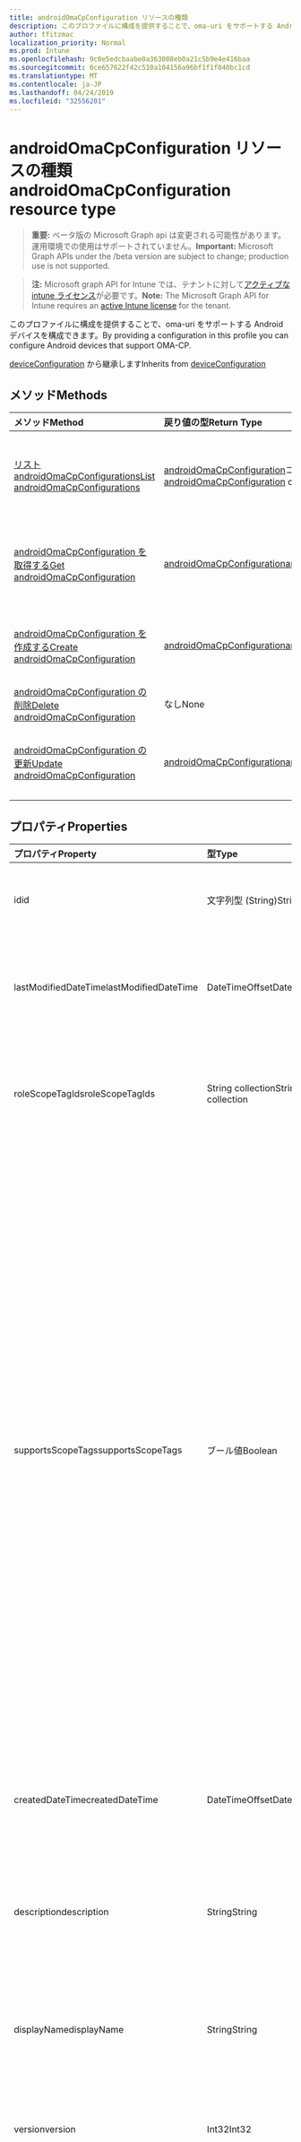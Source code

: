 ```yaml
---
title: androidOmaCpConfiguration リソースの種類
description: このプロファイルに構成を提供することで、oma-uri をサポートする Android デバイスを構成できます。
author: tfitzmac
localization_priority: Normal
ms.prod: Intune
ms.openlocfilehash: 9c0e5edcbaabe0a363088eb0a21c5b9e4e416baa
ms.sourcegitcommit: 0ce657622f42c510a104156a96bf1f1f040bc1cd
ms.translationtype: MT
ms.contentlocale: ja-JP
ms.lasthandoff: 04/24/2019
ms.locfileid: "32556201"
---
```

# <a name="androidomacpconfiguration-resource-type"></a><span data-ttu-id="0c114-103">androidOmaCpConfiguration リソースの種類</span><span class="sxs-lookup"><span data-stu-id="0c114-103">androidOmaCpConfiguration resource type</span></span>

> <span data-ttu-id="0c114-104">**重要:** ベータ版の Microsoft Graph api は変更される可能性があります。運用環境での使用はサポートされていません。</span><span class="sxs-lookup"><span data-stu-id="0c114-104">**Important:** Microsoft Graph APIs under the /beta version are subject to change; production use is not supported.</span></span>

> <span data-ttu-id="0c114-105">**注:** Microsoft graph API for Intune では、テナントに対して[アクティブな intune ライセンス](https://go.microsoft.com/fwlink/?linkid=839381)が必要です。</span><span class="sxs-lookup"><span data-stu-id="0c114-105">**Note:** The Microsoft Graph API for Intune requires an [active Intune license](https://go.microsoft.com/fwlink/?linkid=839381) for the tenant.</span></span>

<span data-ttu-id="0c114-106">このプロファイルに構成を提供することで、oma-uri をサポートする Android デバイスを構成できます。</span><span class="sxs-lookup"><span data-stu-id="0c114-106">By providing a configuration in this profile you can configure Android devices that support OMA-CP.</span></span>


<span data-ttu-id="0c114-107">[deviceConfiguration](../resources/intune-deviceconfig-deviceconfiguration.md) から継承します</span><span class="sxs-lookup"><span data-stu-id="0c114-107">Inherits from [deviceConfiguration](../resources/intune-deviceconfig-deviceconfiguration.md)</span></span>

## <a name="methods"></a><span data-ttu-id="0c114-108">メソッド</span><span class="sxs-lookup"><span data-stu-id="0c114-108">Methods</span></span>
|<span data-ttu-id="0c114-109">メソッド</span><span class="sxs-lookup"><span data-stu-id="0c114-109">Method</span></span>|<span data-ttu-id="0c114-110">戻り値の型</span><span class="sxs-lookup"><span data-stu-id="0c114-110">Return Type</span></span>|<span data-ttu-id="0c114-111">説明</span><span class="sxs-lookup"><span data-stu-id="0c114-111">Description</span></span>|
|:---|:---|:---|
|[<span data-ttu-id="0c114-112">リスト androidOmaCpConfigurations</span><span class="sxs-lookup"><span data-stu-id="0c114-112">List androidOmaCpConfigurations</span></span>](../api/intune-deviceconfig-androidomacpconfiguration-list.md)|<span data-ttu-id="0c114-113">[androidOmaCpConfiguration](../resources/intune-deviceconfig-androidomacpconfiguration.md)コレクション</span><span class="sxs-lookup"><span data-stu-id="0c114-113">[androidOmaCpConfiguration](../resources/intune-deviceconfig-androidomacpconfiguration.md) collection</span></span>|<span data-ttu-id="0c114-114">[androidOmaCpConfiguration](../resources/intune-deviceconfig-androidomacpconfiguration.md)オブジェクトのプロパティとリレーションシップをリストします。</span><span class="sxs-lookup"><span data-stu-id="0c114-114">List properties and relationships of the [androidOmaCpConfiguration](../resources/intune-deviceconfig-androidomacpconfiguration.md) objects.</span></span>|
|[<span data-ttu-id="0c114-115">androidOmaCpConfiguration を取得する</span><span class="sxs-lookup"><span data-stu-id="0c114-115">Get androidOmaCpConfiguration</span></span>](../api/intune-deviceconfig-androidomacpconfiguration-get.md)|[<span data-ttu-id="0c114-116">androidOmaCpConfiguration</span><span class="sxs-lookup"><span data-stu-id="0c114-116">androidOmaCpConfiguration</span></span>](../resources/intune-deviceconfig-androidomacpconfiguration.md)|<span data-ttu-id="0c114-117">[androidOmaCpConfiguration](../resources/intune-deviceconfig-androidomacpconfiguration.md)オブジェクトのプロパティとリレーションシップを読み取ります。</span><span class="sxs-lookup"><span data-stu-id="0c114-117">Read properties and relationships of the [androidOmaCpConfiguration](../resources/intune-deviceconfig-androidomacpconfiguration.md) object.</span></span>|
|[<span data-ttu-id="0c114-118">androidOmaCpConfiguration を作成する</span><span class="sxs-lookup"><span data-stu-id="0c114-118">Create androidOmaCpConfiguration</span></span>](../api/intune-deviceconfig-androidomacpconfiguration-create.md)|[<span data-ttu-id="0c114-119">androidOmaCpConfiguration</span><span class="sxs-lookup"><span data-stu-id="0c114-119">androidOmaCpConfiguration</span></span>](../resources/intune-deviceconfig-androidomacpconfiguration.md)|<span data-ttu-id="0c114-120">新しい[androidOmaCpConfiguration](../resources/intune-deviceconfig-androidomacpconfiguration.md)オブジェクトを作成します。</span><span class="sxs-lookup"><span data-stu-id="0c114-120">Create a new [androidOmaCpConfiguration](../resources/intune-deviceconfig-androidomacpconfiguration.md) object.</span></span>|
|[<span data-ttu-id="0c114-121">androidOmaCpConfiguration の削除</span><span class="sxs-lookup"><span data-stu-id="0c114-121">Delete androidOmaCpConfiguration</span></span>](../api/intune-deviceconfig-androidomacpconfiguration-delete.md)|<span data-ttu-id="0c114-122">なし</span><span class="sxs-lookup"><span data-stu-id="0c114-122">None</span></span>|<span data-ttu-id="0c114-123">[androidOmaCpConfiguration](../resources/intune-deviceconfig-androidomacpconfiguration.md)を削除します。</span><span class="sxs-lookup"><span data-stu-id="0c114-123">Deletes a [androidOmaCpConfiguration](../resources/intune-deviceconfig-androidomacpconfiguration.md).</span></span>|
|[<span data-ttu-id="0c114-124">androidOmaCpConfiguration の更新</span><span class="sxs-lookup"><span data-stu-id="0c114-124">Update androidOmaCpConfiguration</span></span>](../api/intune-deviceconfig-androidomacpconfiguration-update.md)|[<span data-ttu-id="0c114-125">androidOmaCpConfiguration</span><span class="sxs-lookup"><span data-stu-id="0c114-125">androidOmaCpConfiguration</span></span>](../resources/intune-deviceconfig-androidomacpconfiguration.md)|<span data-ttu-id="0c114-126">[androidOmaCpConfiguration](../resources/intune-deviceconfig-androidomacpconfiguration.md)オブジェクトのプロパティを更新します。</span><span class="sxs-lookup"><span data-stu-id="0c114-126">Update the properties of a [androidOmaCpConfiguration](../resources/intune-deviceconfig-androidomacpconfiguration.md) object.</span></span>|

## <a name="properties"></a><span data-ttu-id="0c114-127">プロパティ</span><span class="sxs-lookup"><span data-stu-id="0c114-127">Properties</span></span>
|<span data-ttu-id="0c114-128">プロパティ</span><span class="sxs-lookup"><span data-stu-id="0c114-128">Property</span></span>|<span data-ttu-id="0c114-129">型</span><span class="sxs-lookup"><span data-stu-id="0c114-129">Type</span></span>|<span data-ttu-id="0c114-130">説明</span><span class="sxs-lookup"><span data-stu-id="0c114-130">Description</span></span>|
|:---|:---|:---|
|<span data-ttu-id="0c114-131">id</span><span class="sxs-lookup"><span data-stu-id="0c114-131">id</span></span>|<span data-ttu-id="0c114-132">文字列型 (String)</span><span class="sxs-lookup"><span data-stu-id="0c114-132">String</span></span>|<span data-ttu-id="0c114-133">エンティティのキー。</span><span class="sxs-lookup"><span data-stu-id="0c114-133">Key of the entity.</span></span> <span data-ttu-id="0c114-134">[deviceConfiguration](../resources/intune-deviceconfig-deviceconfiguration.md) から継承します</span><span class="sxs-lookup"><span data-stu-id="0c114-134">Inherited from [deviceConfiguration](../resources/intune-deviceconfig-deviceconfiguration.md)</span></span>|
|<span data-ttu-id="0c114-135">lastModifiedDateTime</span><span class="sxs-lookup"><span data-stu-id="0c114-135">lastModifiedDateTime</span></span>|<span data-ttu-id="0c114-136">DateTimeOffset</span><span class="sxs-lookup"><span data-stu-id="0c114-136">DateTimeOffset</span></span>|<span data-ttu-id="0c114-137">オブジェクトの最終更新の DateTime。</span><span class="sxs-lookup"><span data-stu-id="0c114-137">DateTime the object was last modified.</span></span> <span data-ttu-id="0c114-138">[deviceConfiguration](../resources/intune-deviceconfig-deviceconfiguration.md) から継承します</span><span class="sxs-lookup"><span data-stu-id="0c114-138">Inherited from [deviceConfiguration](../resources/intune-deviceconfig-deviceconfiguration.md)</span></span>|
|<span data-ttu-id="0c114-139">roleScopeTagIds</span><span class="sxs-lookup"><span data-stu-id="0c114-139">roleScopeTagIds</span></span>|<span data-ttu-id="0c114-140">String collection</span><span class="sxs-lookup"><span data-stu-id="0c114-140">String collection</span></span>|<span data-ttu-id="0c114-141">このエンティティインスタンスの範囲タグのリスト。</span><span class="sxs-lookup"><span data-stu-id="0c114-141">List of Scope Tags for this Entity instance.</span></span> <span data-ttu-id="0c114-142">[deviceConfiguration](../resources/intune-deviceconfig-deviceconfiguration.md) から継承します</span><span class="sxs-lookup"><span data-stu-id="0c114-142">Inherited from [deviceConfiguration](../resources/intune-deviceconfig-deviceconfiguration.md)</span></span>|
|<span data-ttu-id="0c114-143">supportsScopeTags</span><span class="sxs-lookup"><span data-stu-id="0c114-143">supportsScopeTags</span></span>|<span data-ttu-id="0c114-144">ブール値</span><span class="sxs-lookup"><span data-stu-id="0c114-144">Boolean</span></span>|<span data-ttu-id="0c114-145">基になるデバイス構成がスコープタグの割り当てをサポートしているかどうかを示します。</span><span class="sxs-lookup"><span data-stu-id="0c114-145">Indicates whether or not the underlying Device Configuration supports the assignment of scope tags.</span></span> <span data-ttu-id="0c114-146">この値が false である場合、ScopeTags プロパティへの割り当ては許可されません。エンティティは、スコープを持つユーザーには表示されません。</span><span class="sxs-lookup"><span data-stu-id="0c114-146">Assigning to the ScopeTags property is not allowed when this value is false and entities will not be visible to scoped users.</span></span> <span data-ttu-id="0c114-147">これは Silverlight で作成された従来のポリシーに対して実行され、Azure ポータルでポリシーを削除して再作成することによって解決できます。</span><span class="sxs-lookup"><span data-stu-id="0c114-147">This occurs for Legacy policies created in Silverlight and can be resolved by deleting and recreating the policy in the Azure Portal.</span></span> <span data-ttu-id="0c114-148">このプロパティに値を設定するには、 SetExtrusionDirection メソッドを適用します。</span><span class="sxs-lookup"><span data-stu-id="0c114-148">This property is read-only.</span></span> <span data-ttu-id="0c114-149">[deviceConfiguration](../resources/intune-deviceconfig-deviceconfiguration.md) から継承します</span><span class="sxs-lookup"><span data-stu-id="0c114-149">Inherited from [deviceConfiguration](../resources/intune-deviceconfig-deviceconfiguration.md)</span></span>|
|<span data-ttu-id="0c114-150">createdDateTime</span><span class="sxs-lookup"><span data-stu-id="0c114-150">createdDateTime</span></span>|<span data-ttu-id="0c114-151">DateTimeOffset</span><span class="sxs-lookup"><span data-stu-id="0c114-151">DateTimeOffset</span></span>|<span data-ttu-id="0c114-152">オブジェクトが作成された DateTime。</span><span class="sxs-lookup"><span data-stu-id="0c114-152">DateTime the object was created.</span></span> <span data-ttu-id="0c114-153">[deviceConfiguration](../resources/intune-deviceconfig-deviceconfiguration.md) から継承します</span><span class="sxs-lookup"><span data-stu-id="0c114-153">Inherited from [deviceConfiguration](../resources/intune-deviceconfig-deviceconfiguration.md)</span></span>|
|<span data-ttu-id="0c114-154">description</span><span class="sxs-lookup"><span data-stu-id="0c114-154">description</span></span>|<span data-ttu-id="0c114-155">String</span><span class="sxs-lookup"><span data-stu-id="0c114-155">String</span></span>|<span data-ttu-id="0c114-156">管理者が指定した、デバイス構成についての説明。</span><span class="sxs-lookup"><span data-stu-id="0c114-156">Admin provided description of the Device Configuration.</span></span> <span data-ttu-id="0c114-157">[deviceConfiguration](../resources/intune-deviceconfig-deviceconfiguration.md) から継承します</span><span class="sxs-lookup"><span data-stu-id="0c114-157">Inherited from [deviceConfiguration](../resources/intune-deviceconfig-deviceconfiguration.md)</span></span>|
|<span data-ttu-id="0c114-158">displayName</span><span class="sxs-lookup"><span data-stu-id="0c114-158">displayName</span></span>|<span data-ttu-id="0c114-159">String</span><span class="sxs-lookup"><span data-stu-id="0c114-159">String</span></span>|<span data-ttu-id="0c114-160">管理者が指定した、デバイス構成の名前。</span><span class="sxs-lookup"><span data-stu-id="0c114-160">Admin provided name of the device configuration.</span></span> <span data-ttu-id="0c114-161">[deviceConfiguration](../resources/intune-deviceconfig-deviceconfiguration.md) から継承します</span><span class="sxs-lookup"><span data-stu-id="0c114-161">Inherited from [deviceConfiguration](../resources/intune-deviceconfig-deviceconfiguration.md)</span></span>|
|<span data-ttu-id="0c114-162">version</span><span class="sxs-lookup"><span data-stu-id="0c114-162">version</span></span>|<span data-ttu-id="0c114-163">Int32</span><span class="sxs-lookup"><span data-stu-id="0c114-163">Int32</span></span>|<span data-ttu-id="0c114-164">デバイス構成のバージョン。</span><span class="sxs-lookup"><span data-stu-id="0c114-164">Version of the device configuration.</span></span> <span data-ttu-id="0c114-165">[deviceConfiguration](../resources/intune-deviceconfig-deviceconfiguration.md) から継承します</span><span class="sxs-lookup"><span data-stu-id="0c114-165">Inherited from [deviceConfiguration](../resources/intune-deviceconfig-deviceconfiguration.md)</span></span>|
|<span data-ttu-id="0c114-166">configurationxml</span><span class="sxs-lookup"><span data-stu-id="0c114-166">configurationXml</span></span>|<span data-ttu-id="0c114-167">Binary</span><span class="sxs-lookup"><span data-stu-id="0c114-167">Binary</span></span>|<span data-ttu-id="0c114-168">デバイスに適用される構成 XML。</span><span class="sxs-lookup"><span data-stu-id="0c114-168">Configuration XML that will be applied to the device.</span></span> <span data-ttu-id="0c114-169">読み取り時に、元のデータが暗号化されて保存されるため、プレースホルダー文字列のみが提供されます。</span><span class="sxs-lookup"><span data-stu-id="0c114-169">When it is read, it only provides a placeholder string since the original data is encrypted and stored.</span></span>|

## <a name="relationships"></a><span data-ttu-id="0c114-170">リレーションシップ</span><span class="sxs-lookup"><span data-stu-id="0c114-170">Relationships</span></span>
|<span data-ttu-id="0c114-171">リレーションシップ</span><span class="sxs-lookup"><span data-stu-id="0c114-171">Relationship</span></span>|<span data-ttu-id="0c114-172">型</span><span class="sxs-lookup"><span data-stu-id="0c114-172">Type</span></span>|<span data-ttu-id="0c114-173">説明</span><span class="sxs-lookup"><span data-stu-id="0c114-173">Description</span></span>|
|:---|:---|:---|
|<span data-ttu-id="0c114-174">groupAssignments</span><span class="sxs-lookup"><span data-stu-id="0c114-174">groupAssignments</span></span>|<span data-ttu-id="0c114-175">[deviceConfigurationGroupAssignment](../resources/intune-deviceconfig-deviceconfigurationgroupassignment.md)コレクション</span><span class="sxs-lookup"><span data-stu-id="0c114-175">[deviceConfigurationGroupAssignment](../resources/intune-deviceconfig-deviceconfigurationgroupassignment.md) collection</span></span>|<span data-ttu-id="0c114-176">デバイスの構成プロファイルのグループ割り当てのリストです。</span><span class="sxs-lookup"><span data-stu-id="0c114-176">The list of group assignments for the device configuration profile.</span></span> <span data-ttu-id="0c114-177">[deviceConfiguration](../resources/intune-deviceconfig-deviceconfiguration.md) から継承します</span><span class="sxs-lookup"><span data-stu-id="0c114-177">Inherited from [deviceConfiguration](../resources/intune-deviceconfig-deviceconfiguration.md)</span></span>|
|<span data-ttu-id="0c114-178">assignments</span><span class="sxs-lookup"><span data-stu-id="0c114-178">assignments</span></span>|<span data-ttu-id="0c114-179">[deviceConfigurationAssignment](../resources/intune-deviceconfig-deviceconfigurationassignment.md) コレクション</span><span class="sxs-lookup"><span data-stu-id="0c114-179">[deviceConfigurationAssignment](../resources/intune-deviceconfig-deviceconfigurationassignment.md) collection</span></span>|<span data-ttu-id="0c114-180">デバイスの構成プロファイルの割り当てのリスト。</span><span class="sxs-lookup"><span data-stu-id="0c114-180">The list of assignments for the device configuration profile.</span></span> <span data-ttu-id="0c114-181">[deviceConfiguration](../resources/intune-deviceconfig-deviceconfiguration.md) から継承します</span><span class="sxs-lookup"><span data-stu-id="0c114-181">Inherited from [deviceConfiguration](../resources/intune-deviceconfig-deviceconfiguration.md)</span></span>|
|<span data-ttu-id="0c114-182">deviceStatuses</span><span class="sxs-lookup"><span data-stu-id="0c114-182">deviceStatuses</span></span>|<span data-ttu-id="0c114-183">[deviceConfigurationDeviceStatus](../resources/intune-deviceconfig-deviceconfigurationdevicestatus.md) コレクション</span><span class="sxs-lookup"><span data-stu-id="0c114-183">[deviceConfigurationDeviceStatus](../resources/intune-deviceconfig-deviceconfigurationdevicestatus.md) collection</span></span>|<span data-ttu-id="0c114-184">デバイスごとのデバイス構成のインストール状況。</span><span class="sxs-lookup"><span data-stu-id="0c114-184">Device configuration installation status by device.</span></span> <span data-ttu-id="0c114-185">[deviceConfiguration](../resources/intune-deviceconfig-deviceconfiguration.md) から継承します</span><span class="sxs-lookup"><span data-stu-id="0c114-185">Inherited from [deviceConfiguration](../resources/intune-deviceconfig-deviceconfiguration.md)</span></span>|
|<span data-ttu-id="0c114-186">userStatuses</span><span class="sxs-lookup"><span data-stu-id="0c114-186">userStatuses</span></span>|<span data-ttu-id="0c114-187">[deviceConfigurationUserStatus](../resources/intune-deviceconfig-deviceconfigurationuserstatus.md) コレクション</span><span class="sxs-lookup"><span data-stu-id="0c114-187">[deviceConfigurationUserStatus](../resources/intune-deviceconfig-deviceconfigurationuserstatus.md) collection</span></span>|<span data-ttu-id="0c114-188">ユーザーごとのデバイス構成のインストール状態。</span><span class="sxs-lookup"><span data-stu-id="0c114-188">Device configuration installation status by user.</span></span> <span data-ttu-id="0c114-189">[deviceConfiguration](../resources/intune-deviceconfig-deviceconfiguration.md) から継承します</span><span class="sxs-lookup"><span data-stu-id="0c114-189">Inherited from [deviceConfiguration](../resources/intune-deviceconfig-deviceconfiguration.md)</span></span>|
|<span data-ttu-id="0c114-190">deviceStatusOverview</span><span class="sxs-lookup"><span data-stu-id="0c114-190">deviceStatusOverview</span></span>|[<span data-ttu-id="0c114-191">deviceConfigurationDeviceOverview</span><span class="sxs-lookup"><span data-stu-id="0c114-191">deviceConfigurationDeviceOverview</span></span>](../resources/intune-deviceconfig-deviceconfigurationdeviceoverview.md)|<span data-ttu-id="0c114-192">デバイス構成のデバイス状態の概要 ([deviceConfiguration](../resources/intune-deviceconfig-deviceconfiguration.md) から継承)</span><span class="sxs-lookup"><span data-stu-id="0c114-192">Device Configuration devices status overview Inherited from [deviceConfiguration](../resources/intune-deviceconfig-deviceconfiguration.md)</span></span>|
|<span data-ttu-id="0c114-193">userStatusOverview</span><span class="sxs-lookup"><span data-stu-id="0c114-193">userStatusOverview</span></span>|[<span data-ttu-id="0c114-194">deviceConfigurationUserOverview</span><span class="sxs-lookup"><span data-stu-id="0c114-194">deviceConfigurationUserOverview</span></span>](../resources/intune-deviceconfig-deviceconfigurationuseroverview.md)|<span data-ttu-id="0c114-195">デバイス構成のユーザー状態の概要 ([deviceConfiguration](../resources/intune-deviceconfig-deviceconfiguration.md) から継承)</span><span class="sxs-lookup"><span data-stu-id="0c114-195">Device Configuration users status overview Inherited from [deviceConfiguration](../resources/intune-deviceconfig-deviceconfiguration.md)</span></span>|
|<span data-ttu-id="0c114-196">deviceSettingStateSummaries</span><span class="sxs-lookup"><span data-stu-id="0c114-196">deviceSettingStateSummaries</span></span>|<span data-ttu-id="0c114-197">[settingStateDeviceSummary](../resources/intune-deviceconfig-settingstatedevicesummary.md) コレクション</span><span class="sxs-lookup"><span data-stu-id="0c114-197">[settingStateDeviceSummary](../resources/intune-deviceconfig-settingstatedevicesummary.md) collection</span></span>|<span data-ttu-id="0c114-198">デバイス構成設定状態のデバイスの要約 ([deviceConfiguration](../resources/intune-deviceconfig-deviceconfiguration.md) から継承)</span><span class="sxs-lookup"><span data-stu-id="0c114-198">Device Configuration Setting State Device Summary Inherited from [deviceConfiguration](../resources/intune-deviceconfig-deviceconfiguration.md)</span></span>|

## <a name="json-representation"></a><span data-ttu-id="0c114-199">JSON 表記</span><span class="sxs-lookup"><span data-stu-id="0c114-199">JSON Representation</span></span>
<span data-ttu-id="0c114-200">以下は、リソースの JSON 表記です。</span><span class="sxs-lookup"><span data-stu-id="0c114-200">Here is a JSON representation of the resource.</span></span>
<!-- {
  "blockType": "resource",
  "keyProperty": "id",
  "@odata.type": "microsoft.graph.androidOmaCpConfiguration"
}
-->
``` json
{
  "@odata.type": "#microsoft.graph.androidOmaCpConfiguration",
  "id": "String (identifier)",
  "lastModifiedDateTime": "String (timestamp)",
  "roleScopeTagIds": [
    "String"
  ],
  "supportsScopeTags": true,
  "createdDateTime": "String (timestamp)",
  "description": "String",
  "displayName": "String",
  "version": 1024,
  "configurationXml": "binary"
}
```





